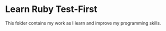 # Learn Ruby Test-First

This folder contains my work as I learn and improve my programming skills. 
